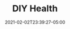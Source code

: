 ---
title: "DIY Health"
date: 2021-02-02T23:39:27-05:00
draft: false
link: "archived"
src: "https://gitlab.com/wildwood-health-institute/landing-pages/lifestyle-diy-health"
categories:
- "Svelte"
- "Linux"
- "NGINX"
---